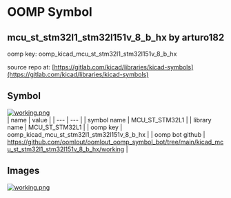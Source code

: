 # OOMP Symbol  
## mcu_st_stm32l1_stm32l151v_8_b_hx  by arturo182  
  
oomp key: oomp_kicad_mcu_st_stm32l1_stm32l151v_8_b_hx  
  
source repo at: [https://gitlab.com/kicad/libraries/kicad-symbols](https://gitlab.com/kicad/libraries/kicad-symbols)  
## Symbol  
  
[![working.png](working_600.png)](working.png)  
| name | value | 
| --- | --- | 
| symbol name | MCU_ST_STM32L1 | 
| library name | MCU_ST_STM32L1 | 
| oomp key | oomp_kicad_mcu_st_stm32l1_stm32l151v_8_b_hx | 
| oomp bot github | https://github.com/oomlout/oomlout_oomp_symbol_bot/tree/main/kicad_mcu_st_stm32l1_stm32l151v_8_b_hx/working | 
## Images  
  
[![working.png](working_140.png)](working.png)  
